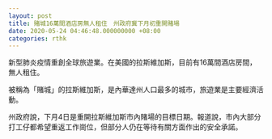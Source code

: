 ```yaml
---
layout: post
title: 賭城16萬間酒店房無人租住　州政府冀下月初重開賭場
date: 2020-05-24 04:46:48.000000000 +08:00
categories: rthk
---
```


新型肺炎疫情重創全球旅遊業。在美國的拉斯維加斯，目前有16萬間酒店房間，無人租住。

被稱為「賭城」的拉斯維加斯，是內華達州人口最多的城市，旅遊業是主要經濟活動。

州政府說，下月4日是重開拉斯維加斯市內賭場的目標日期。報道說，市內大部分打工仔都希望重返工作崗位，但部分人仍在等待有關方面作出的安全承諾。

